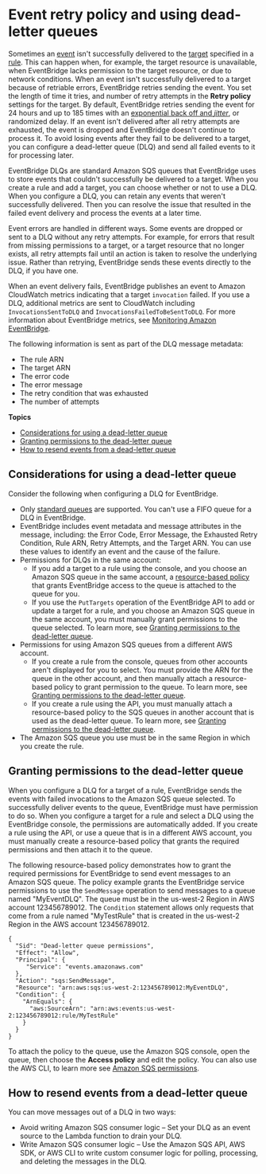 # Event retry policy and using dead\-letter queues<a name="eb-rule-dlq"></a>

Sometimes an [event](eb-events.md) isn't successfully delivered to the [target](eb-targets.md) specified in a [rule](eb-rules.md)\. This can happen when, for example, the target resource is unavailable, when EventBridge lacks permission to the target resource, or due to network conditions\. When an event isn't successfully delivered to a target because of retriable errors, EventBridge retries sending the event\. You set the length of time it tries, and number of retry attempts in the **Retry policy** settings for the target\. By default, EventBridge retries sending the event for 24 hours and up to 185 times with an [exponential back off and *jitter*](https://aws.amazon.com/blogs/architecture/exponential-backoff-and-jitter/), or randomized delay\. If an event isn't delivered after all retry attempts are exhausted, the event is dropped and EventBridge doesn't continue to process it\. To avoid losing events after they fail to be delivered to a target, you can configure a dead\-letter queue \(DLQ\) and send all failed events to it for processing later\.

EventBridge DLQs are standard Amazon SQS queues that EventBridge uses to store events that couldn't successfully be delivered to a target\. When you create a rule and add a target, you can choose whether or not to use a DLQ\. When you configure a DLQ, you can retain any events that weren't successfully delivered\. Then you can resolve the issue that resulted in the failed event delivery and process the events at a later time\.

Event errors are handled in different ways\. Some events are dropped or sent to a DLQ without any retry attempts\. For example, for errors that result from missing permissions to a target, or a target resource that no longer exists, all retry attempts fail until an action is taken to resolve the underlying issue\. Rather than retrying, EventBridge sends these events directly to the DLQ, if you have one\.

When an event delivery fails, EventBridge publishes an event to Amazon CloudWatch metrics indicating that a target `invocation` failed\. If you use a DLQ, additional metrics are sent to CloudWatch including `InvocationsSentToDLQ` and `InvocationsFailedToBeSentToDLQ`\. For more information about EventBridge metrics, see [Monitoring Amazon EventBridge](eb-monitoring.md)\.

The following information is sent as part of the DLQ message metadata:
+ The rule ARN
+ The target ARN
+ The error code
+ The error message
+ The retry condition that was exhausted
+ The number of attempts



**Topics**
+ [Considerations for using a dead\-letter queue](#eb-dlq-considerations)
+ [Granting permissions to the dead\-letter queue](#eb-dlq-perms)
+ [How to resend events from a dead\-letter queue](#eb-dlq-resend)

## Considerations for using a dead\-letter queue<a name="eb-dlq-considerations"></a>

Consider the following when configuring a DLQ for EventBridge\.
+ Only [standard queues](https://docs.aws.amazon.com/AWSSimpleQueueService/latest/SQSDeveloperGuide/standard-queues.html) are supported\. You can't use a FIFO queue for a DLQ in EventBridge\.
+ EventBridge includes event metadata and message attributes in the message, including: the Error Code, Error Message, the Exhausted Retry Condition, Rule ARN, Retry Attempts, and the Target ARN\. You can use these values to identify an event and the cause of the failure\.
+ Permissions for DLQs in the same account:
  + If you add a target to a rule using the console, and you choose an Amazon SQS queue in the same account, a [resource\-based policy](eb-use-resource-based.md) that grants EventBridge access to the queue is attached to the queue for you\.
  + If you use the `PutTargets` operation of the EventBridge API to add or update a target for a rule, and you choose an Amazon SQS queue in the same account, you must manually grant permissions to the queue selected\. To learn more, see [Granting permissions to the dead\-letter queue](#eb-dlq-perms)\.
+ Permissions for using Amazon SQS queues from a different AWS account\.
  + If you create a rule from the console, queues from other accounts aren't displayed for you to select\. You must provide the ARN for the queue in the other account, and then manually attach a resource\-based policy to grant permission to the queue\. To learn more, see [Granting permissions to the dead\-letter queue](#eb-dlq-perms)\.
  + If you create a rule using the API, you must manually attach a resource\-based policy to the SQS queues in another account that is used as the dead\-letter queue\. To learn more, see [Granting permissions to the dead\-letter queue](#eb-dlq-perms)\.
+ The Amazon SQS queue you use must be in the same Region in which you create the rule\.

## Granting permissions to the dead\-letter queue<a name="eb-dlq-perms"></a>

When you configure a DLQ for a target of a rule, EventBridge sends the events with failed invocations to the Amazon SQS queue selected\. To successfully deliver events to the queue, EventBridge must have permission to do so\. When you configure a target for a rule and select a DLQ using the EventBridge console, the permissions are automatically added\. If you create a rule using the API, or use a queue that is in a different AWS account, you must manually create a resource\-based policy that grants the required permissions and then attach it to the queue\.

The following resource\-based policy demonstrates how to grant the required permissions for EventBridge to send event messages to an Amazon SQS queue\. The policy example grants the EventBridge service permissions to use the `SendMessage` operation to send messages to a queue named "MyEventDLQ"\. The queue must be in the us\-west\-2 Region in AWS account 123456789012\. The `Condition` statement allows only requests that come from a rule named "MyTestRule" that is created in the us\-west\-2 Region in the AWS account 123456789012\.

```
{
  "Sid": "Dead-letter queue permissions",
  "Effect": "Allow",
  "Principal": {
     "Service": "events.amazonaws.com"
  },
  "Action": "sqs:SendMessage",
  "Resource": "arn:aws:sqs:us-west-2:123456789012:MyEventDLQ",
  "Condition": {
    "ArnEquals": {
      "aws:SourceArn": "arn:aws:events:us-west-2:123456789012:rule/MyTestRule"
    }
  }
}
```

To attach the policy to the queue, use the Amazon SQS console, open the queue, then choose the **Access policy** and edit the policy\. You can also use the AWS CLI, to learn more see [Amazon SQS permissions](eb-use-resource-based.md#eb-sqs-permissions)\.

## How to resend events from a dead\-letter queue<a name="eb-dlq-resend"></a>

You can move messages out of a DLQ in two ways:
+ Avoid writing Amazon SQS consumer logic – Set your DLQ as an event source to the Lambda function to drain your DLQ\.
+ Write Amazon SQS consumer logic – Use the Amazon SQS API, AWS SDK, or AWS CLI to write custom consumer logic for polling, processing, and deleting the messages in the DLQ\.